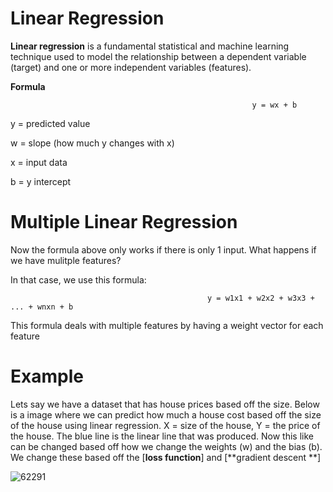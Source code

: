 # Linear Regression

**Linear regression** is a fundamental statistical and machine learning technique used to model the relationship between a dependent variable (target) and one or more independent variables (features). 

**Formula**
                                                          
                                                          
                                                          y = wx + b

y =  predicted value

w = slope (how much y changes with x)

x = input data

b = y intercept

# Multiple Linear Regression

Now the formula above only works if there is only 1 input. What happens if we have mulitple features? 


In that case, we use this formula: 


                                                y = w1x1 + w2x2 + w3x3 + ... + wnxn + b
                                                
This formula deals with multiple features by having a weight vector for each feature

# Example

Lets say we have a dataset that has house prices based off the size. Below is a image where we can predict how much a house cost based off the size of the house using linear regression.  X = size of the house, Y = the price of the house. The blue line is the linear line that was produced. Now this like can be changed based off how we change the weights (w) and the bias (b). We change these based off the [**loss function**] and [**gradient descent **]

![62291](https://github.com/user-attachments/assets/c18743d1-c1d6-427a-8409-2b7517b6f8be)
